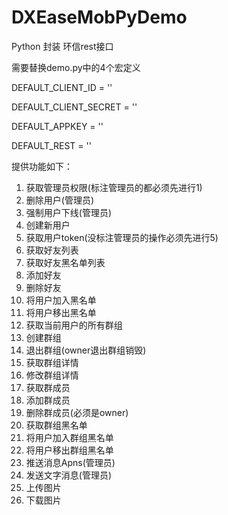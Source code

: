 # DXEaseMobPyDemo
Python 封装 环信rest接口

需要替换demo.py中的4个宏定义

DEFAULT_CLIENT_ID = ''

DEFAULT_CLIENT_SECRET = ''

DEFAULT_APPKEY = ''

DEFAULT_REST = ''

提供功能如下：
  1. 获取管理员权限(标注管理员的都必须先进行1)
  2. 删除用户(管理员)
  3. 强制用户下线(管理员)
  4. 创建新用户
  5. 获取用户token(没标注管理员的操作必须先进行5)
  6. 获取好友列表
  7. 获取好友黑名单列表
  8. 添加好友
  9. 删除好友
  10. 将用户加入黑名单
  11. 将用户移出黑名单
  12. 获取当前用户的所有群组
  13. 创建群组
  14. 退出群组(owner退出群组销毁)
  15. 获取群组详情
  16. 修改群组详情
  17. 获取群成员
  18. 添加群成员
  19. 删除群成员(必须是owner)
  20. 获取群组黑名单
  21. 将用户加入群组黑名单
  22. 将用户移出群组黑名单
  23. 推送消息Apns(管理员)
  24. 发送文字消息(管理员)
  25. 上传图片
  26. 下载图片
